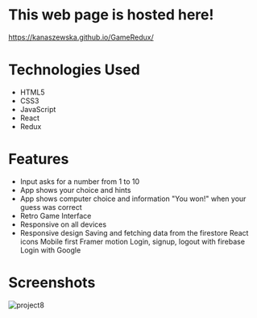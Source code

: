 # This web page is hosted here!
https://kanaszewska.github.io/GameRedux/


# Technologies Used
* HTML5
* CSS3
* JavaScript
* React
* Redux


# Features
* Input asks for a number from 1 to 10
* App shows your choice and hints
* App shows computer choice and information "You won!" when your guess was correct
* Retro Game Interface
* Responsive on all devices
* Responsive design
Saving and fetching data from the firestore
React icons
Mobile first
Framer motion
Login, signup, logout with firebase
Login with Google

# Screenshots

![project8](https://user-images.githubusercontent.com/106904594/201994413-b45538fd-1971-4935-9cab-e96ef82a63b4.jpg)

